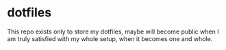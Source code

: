 # dotfiles

This repo exists only to store my dotfiles, maybe will become public when I am truly satisfied with my whole setup, when it becomes one and whole.
